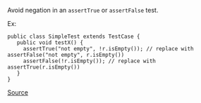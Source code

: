 Avoid negation in an `assertTrue` or `assertFalse` test.

Ex:

```
public class SimpleTest extends TestCase {
   public void testX() {
     assertTrue("not empty", !r.isEmpty()); // replace with assertFalse("not empty", r.isEmpty())
     assertFalse(!r.isEmpty()); // replace with assertTrue(r.isEmpty())
   }
}
```

[Source](https://pmd.github.io/pmd-5.3.3/pmd-java/rules/java/junit.html#SimplifyBooleanAssertion)
